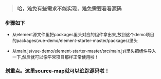 > ### 哈，难免有些需求不能实现，难免需要看看源码

### 步骤如下

* 从element源文件里把packages里头对应的组件拿出来,放到这个demo项目的packages(vue-demo/element-starter-master/packages)里头

* 从main.js(vue-demo/element-starter-master/src/main.js)里头把组件导入一下,然后就可以像平常项目那样正常使用啦！

### 划重点。这里source-map就可以追踪源码啦！

